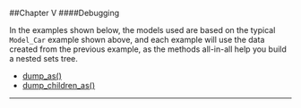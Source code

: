##Chapter V
####Debugging

In the examples shown below, the models used are based on the typical `Model_Car` example shown above, and each example will use the data created from the previous example, as the methods all-in-all help you build a nested sets tree.

* [dump_as()](#dump_as "/manuals/nesty/debugging/dump_as")
* [dump_children_as()](#dump_children_as "/manuals/nesty/debugging/dump_children_as")

----------
